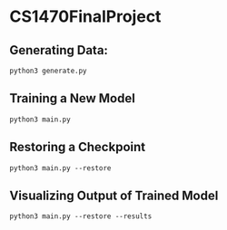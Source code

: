 # CS1470FinalProject

## Generating Data:

`python3 generate.py`

## Training a New Model

`python3 main.py`

## Restoring a Checkpoint

`python3 main.py --restore`

## Visualizing Output of Trained Model

`python3 main.py --restore --results`
